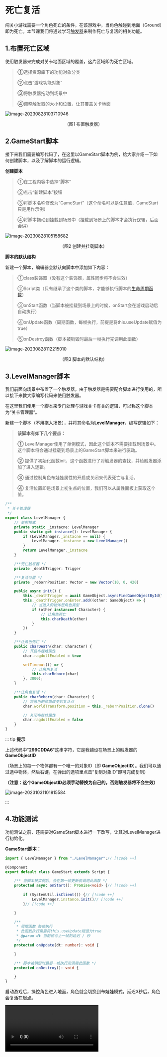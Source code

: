 # 死亡复活

闯关小游戏需要一个角色死亡的条件，在该游戏中，当角色触碰到地面（Ground）即为死亡。本节课我们将通过学习[触发器](https://docs.ark.online/GameplayObjects/Trigger.html)来制作死亡与复活的相关功能。

## 1.布置死亡区域

使用触发器来完成对关卡地面区域的覆盖，这片区域即为死亡区域。

> **①**选择资源库下的功能对象分类
>
> **②**点击“游戏功能对象”
>
> **③**将触发器拖动到场景中
>
> **④**调整触发器的大小和位置，让其覆盖关卡地面

![image-20230828103710946](https://arkimg.ark.online/image-20230828103710946.png)

<center>（图1 布置触发器）</center>

## 2.GameStart脚本

接下来我们需要编写代码了，在这里以GameStart脚本为例，给大家介绍一下如何创建脚本，以及了解脚本的运行逻辑。

**创建脚本**

> ①在工程内容中选择“脚本”
>
> ②点击“新建脚本”按钮
>
> ③将脚本名称修改为“GameStart”（这个命名可以是任意值，GameStart只是用作示例）
>
> ④将脚本拖动到挂载到场景中（挂载到场景上的脚本才会执行逻辑，后面会讲）

![image-20230828105158682](https://arkimg.ark.online/image-20230828105158682.png)

<center>（图2 创建并挂载脚本）</center>

**脚本的默认结构**

新建一个脚本，编辑器会默认向脚本中添加如下内容：

> ①class装饰器（没有这个装饰器，属性同步将不会生效）
>
> ②Script类（只有继承了这个类的脚本，才能够执行脚本的[生命周期函数](https://docs.ark.online/Scripting/ScriptLifeCycle.html)）
>
> ③onStart函数（当脚本被挂载到场景上的时候，onStart会在游戏启动后自动执行）
>
> ④onUpdate函数（周期函数，每帧执行，前提是将this.useUpdate赋值为true）
>
> ⑤onDestroy函数（脚本被销毁时最后一帧执行完调用此函数）

![image-20230828112215010](https://arkimg.ark.online/image-20230828112215010.png)

<center>（图3 脚本的默认结构）</center>

## 3.LevelManager脚本

我们前面向场景中布置了一个触发器，由于触发器是需要配合脚本进行使用的，所以接下来教大家编写代码来使用触发器。

在这里我们使用一个脚本来专门处理与游戏关卡有关的逻辑，可以称这个脚本为“关卡管理器”。

新建一个脚本（不用拖入场景），并将其命名为**LevelManager**，编写逻辑如下：

> **该脚本有如下几个要点：**
>
> **①** LevelManager使用了单例模式，因此这个脚本不需要挂载到场景中。这个脚本将会通过挂载到场景上的GameStart脚本来进行驱动。
>
> **②** 提供了初始化函数init，这个函数进行了对触发器的查找，并给触发器添加了进入逻辑。
>
> **③** 通过控制角色布娃娃属性的开启或关闭来代表死亡与复活。
>
> **④** 复活位置即是场景上初生点的位置，我们可以从属性面板上获取这个值。

```ts
/**
 * 关卡管理器
 */
export class LevelManager {
    // 单例模式
    private static _instacne: LevelManager
    public static get instance(): LevelManager {
        if (LevelManager._instacne == null) {
            LevelManager._instacne = new LevelManager()
        }
        return LevelManager._instacne
    }

    /**死亡触发器 */
    private _deathTrigger: Trigger

    /**复活位置 */
    private _rebornPosition: Vector = new Vector(10, 0, 420)

    public async init() {
        this._deathTrigger = await GameObject.asyncFindGameObjectById("299CDDA6") as Trigger
        this._deathTrigger.onEnter.add((other: GameObject) => {
            // 当进入的物体是角色类型
            if (other instanceof Character) {
                // 让角色死亡
                this.charDeath(other)
            }
        })
    }

    /**让角色死亡 */
    public charDeath(char: Character) {
        // 开启布娃娃属性
        char.ragdollEnabled = true

        setTimeout(() => {
            // 让角色复活
            this.charReborn(char)
        }, 3000);
    }

    /**让角色复活 */
    public charReborn(char: Character) {
        // 将角色的位置改变到复活点
        char.worldTransform.position = this._rebornPosition.clone()

        // 关闭布娃娃属性
        char.ragdollEnabled = false
    }
}
```

::: tip **提示**

上述代码中"**299CDDA6**"这串字符，它是我铺设在场景上的触发器的 **GameObjectID**

（场景上的每一个物体都有一个唯一的对象ID（即 **GameObjectID**）。我们可以通过选中物体，然后右键，在弹出的选项里点击“复制对象ID”即可完成复制）

**（注意：这个GameObjectID必须手动替换为自己的，否则触发器将不会生效）**

![image-20231031101815584](https://arkimg.ark.online/image-20231031101815584.webp)

:::

## 4.功能测试

功能测试之前，还需要对GameStart脚本进行一下改写，让其对LevelManager进行初始化。

**GameStart脚本：**

```ts
import { LevelManager } from "./LevelManager";// [!code ++]

@Component
export default class GameStart extends Script {

    /** 当脚本被实例后，会在第一帧更新前调用此函数 */
    protected async onStart(): Promise<void> {// [!code ++]
        
        if (SystemUtil.isClient()) {// [!code ++]
            LevelManager.instance.init()// [!code ++]
        }// [!code ++]

    }

    /**
     * 周期函数 每帧执行
     * 此函数执行需要将this.useUpdate赋值为true
     * @param dt 当前帧与上一帧的延迟 / 秒
     */
    protected onUpdate(dt: number): void {

    }

    /** 脚本被销毁时最后一帧执行完调用此函数 */
    protected onDestroy(): void {

    }
}
```

启动游戏后，操控角色进入地面，角色就会切换到布娃娃模式，延迟3秒后，角色会复活在起点。


<video controls src="https://arkimg.ark.online/20230828-143053.mp4"></video>